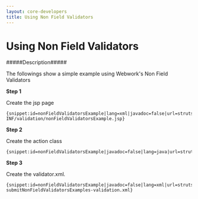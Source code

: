 ```yaml
---
layout: core-developers
title: Using Non Field Validators
---
```


# Using Non Field Validators

#####Description#####

The followings show a simple example using Webwork's Non Field Validators

__Step 1__

Create the jsp page

~~~~~~~
{snippet:id=nonFieldValidatorsExample|lang=xml|javadoc=false|url=struts2/apps/showcase/src/main/webapp/WEB-INF/validation/nonFieldValidatorsExample.jsp}
~~~~~~~

__Step 2__

Create the action class

~~~~~~~
{snippet:id=nonFieldValidatorsExample|javadoc=false|lang=java|url=struts2/apps/showcase/src/main/java/org/apache/struts2/showcase/validation/NonFieldValidatorsExampleAction.java}
~~~~~~~

__Step 3__

Create the validator\.xml\.

~~~~~~~
{snippet:id=nonFieldValidatorsExample|javadoc=false|lang=xml|url=struts2/apps/showcase/src/main/resources/org/apache/struts2/showcase/validation/NonFieldValidatorsExampleAction-submitNonFieldValidatorsExamples-validation.xml}
~~~~~~~
